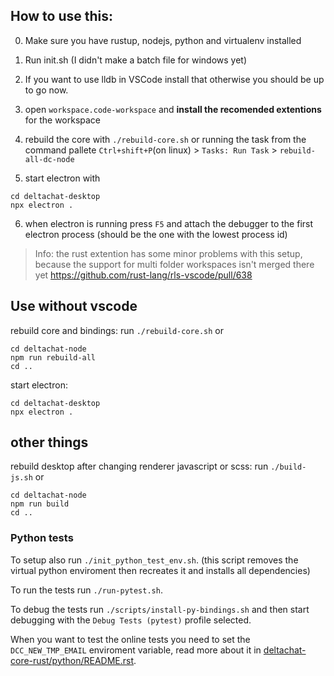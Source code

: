 ## How to use this:

0. Make sure you have rustup, nodejs, python and virtualenv installed

1. Run init.sh (I didn't make a batch file for windows yet)
1. If you want to use lldb in VSCode install that otherwise you should be up to go now.
1. open `workspace.code-workspace` and **install the recomended extentions** for the workspace

1. rebuild the core with `./rebuild-core.sh` or running the task from the command pallete `Ctrl+shift+P`(on linux) > `Tasks: Run Task` > `rebuild-all-dc-node`
1. start electron with

```
cd deltachat-desktop
npx electron .
```

6. when electron is running press `F5` and attach the debugger to the first electron process (should be the one with the lowest process id)

> Info: the rust extention has some minor problems with this setup, because the support for multi folder workspaces isn't merged there yet https://github.com/rust-lang/rls-vscode/pull/638

## Use without vscode

rebuild core and bindings:
run `./rebuild-core.sh` or

```
cd deltachat-node
npm run rebuild-all
cd ..
```

start electron:

```
cd deltachat-desktop
npx electron .
```

## other things

rebuild desktop after changing renderer javascript or scss:
run `./build-js.sh` or

```
cd deltachat-node
npm run build
cd ..
```

### Python tests

To setup also run `./init_python_test_env.sh`.
(this script removes the virtual python enviroment then recreates it and installs all dependencies)

To run the tests run `./run-pytest.sh`.

To debug the tests run `./scripts/install-py-bindings.sh` and then start debugging with the `Debug Tests (pytest)` profile selected.

When you want to test the online tests you need to set the `DCC_NEW_TMP_EMAIL` enviroment variable, read more about it in [deltachat-core-rust/python/README.rst](deltachat-core-rust/python/README.rst#L58).
